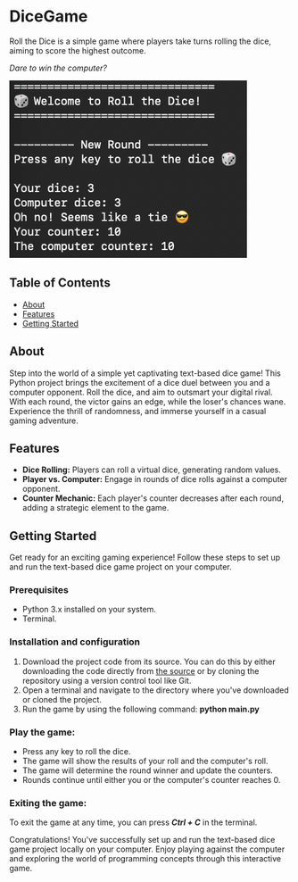 # DiceGame
Roll the Dice is a simple game where players take turns rolling the dice, aiming to score the highest outcome.


<i>Dare to win the computer?</i>

![here](https://github.com/catarinarodriguesv/DiceGame/blob/main/img.png)




## Table of Contents
- [About](#about)
- [Features](#features)
- [Getting Started](#getting-started)

## About
Step into the world of a simple yet captivating text-based dice game! This Python project brings the excitement of a dice duel between you and a computer opponent. Roll the dice, and aim to outsmart your digital rival. With each round, the victor gains an edge, while the loser's chances wane. Experience the thrill of randomness, and immerse yourself in a casual gaming adventure.

## Features
- **Dice Rolling:** Players can roll a virtual dice, generating random values.
- **Player vs. Computer:** Engage in rounds of dice rolls against a computer opponent.
- **Counter Mechanic:** Each player's counter decreases after each round, adding a strategic element to the game.

## Getting Started
Get ready for an exciting gaming experience! Follow these steps to set up and run the text-based dice game project on your computer.

### Prerequisites
- Python 3.x installed on your system.
- Terminal.

### Installation and configuration 
1. Download the project code from its source. You can do this by either downloading the code directly from [the source](https://github.com/catarinarodriguesv/DiceGame.git) or by cloning the repository using a version control tool like Git.
2. Open a terminal and navigate to the directory where you've downloaded or cloned the project.
3. Run the game by using the following command: **python main.py**

### Play the game:
- Press any key to roll the dice.
- The game will show the results of your roll and the computer's roll.
- The game will determine the round winner and update the counters.
- Rounds continue until either you or the computer's counter reaches 0.


### Exiting the game:
To exit the game at any time, you can press **_Ctrl + C_** in the terminal.

Congratulations! You've successfully set up and run the text-based dice game project locally on your computer. Enjoy playing against the computer and exploring the world of programming concepts through this interactive game.
